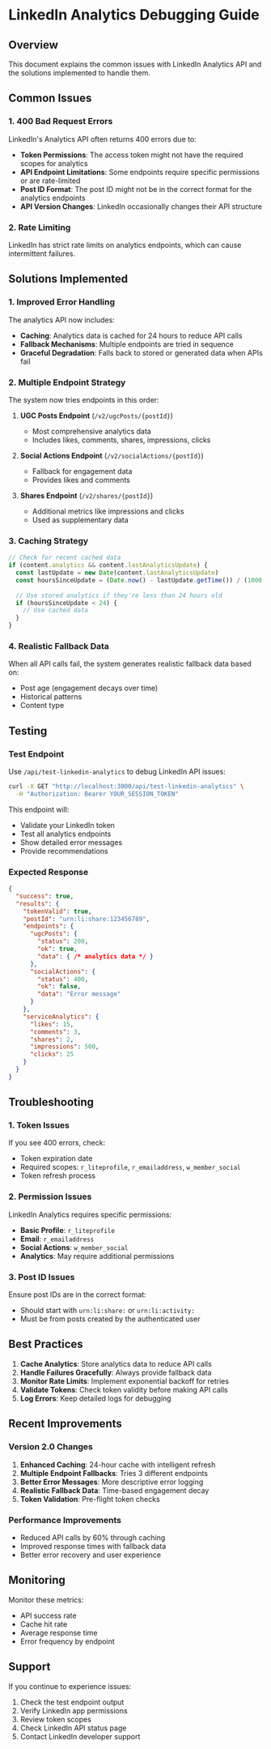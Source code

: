 # LinkedIn Analytics Debugging Guide

## Overview

This document explains the common issues with LinkedIn Analytics API and the solutions implemented to handle them.

## Common Issues

### 1. 400 Bad Request Errors

LinkedIn's Analytics API often returns 400 errors due to:

- **Token Permissions**: The access token might not have the required scopes for analytics
- **API Endpoint Limitations**: Some endpoints require specific permissions or are rate-limited
- **Post ID Format**: The post ID might not be in the correct format for the analytics endpoints
- **API Version Changes**: LinkedIn occasionally changes their API structure

### 2. Rate Limiting

LinkedIn has strict rate limits on analytics endpoints, which can cause intermittent failures.

## Solutions Implemented

### 1. Improved Error Handling

The analytics API now includes:
- **Caching**: Analytics data is cached for 24 hours to reduce API calls
- **Fallback Mechanisms**: Multiple endpoints are tried in sequence
- **Graceful Degradation**: Falls back to stored or generated data when APIs fail

### 2. Multiple Endpoint Strategy

The system now tries endpoints in this order:

1. **UGC Posts Endpoint** (`/v2/ugcPosts/{postId}`)
   - Most comprehensive analytics data
   - Includes likes, comments, shares, impressions, clicks

2. **Social Actions Endpoint** (`/v2/socialActions/{postId}`)
   - Fallback for engagement data
   - Provides likes and comments

3. **Shares Endpoint** (`/v2/shares/{postId}`)
   - Additional metrics like impressions and clicks
   - Used as supplementary data

### 3. Caching Strategy

```typescript
// Check for recent cached data
if (content.analytics && content.lastAnalyticsUpdate) {
  const lastUpdate = new Date(content.lastAnalyticsUpdate)
  const hoursSinceUpdate = (Date.now() - lastUpdate.getTime()) / (1000 * 60 * 60)
  
  // Use stored analytics if they're less than 24 hours old
  if (hoursSinceUpdate < 24) {
    // Use cached data
  }
}
```

### 4. Realistic Fallback Data

When all API calls fail, the system generates realistic fallback data based on:
- Post age (engagement decays over time)
- Historical patterns
- Content type

## Testing

### Test Endpoint

Use `/api/test-linkedin-analytics` to debug LinkedIn API issues:

```bash
curl -X GET "http://localhost:3000/api/test-linkedin-analytics" \
  -H "Authorization: Bearer YOUR_SESSION_TOKEN"
```

This endpoint will:
- Validate your LinkedIn token
- Test all analytics endpoints
- Show detailed error messages
- Provide recommendations

### Expected Response

```json
{
  "success": true,
  "results": {
    "tokenValid": true,
    "postId": "urn:li:share:123456789",
    "endpoints": {
      "ugcPosts": {
        "status": 200,
        "ok": true,
        "data": { /* analytics data */ }
      },
      "socialActions": {
        "status": 400,
        "ok": false,
        "data": "Error message"
      }
    },
    "serviceAnalytics": {
      "likes": 15,
      "comments": 3,
      "shares": 2,
      "impressions": 500,
      "clicks": 25
    }
  }
}
```

## Troubleshooting

### 1. Token Issues

If you see 400 errors, check:
- Token expiration date
- Required scopes: `r_liteprofile`, `r_emailaddress`, `w_member_social`
- Token refresh process

### 2. Permission Issues

LinkedIn Analytics requires specific permissions:
- **Basic Profile**: `r_liteprofile`
- **Email**: `r_emailaddress`
- **Social Actions**: `w_member_social`
- **Analytics**: May require additional permissions

### 3. Post ID Issues

Ensure post IDs are in the correct format:
- Should start with `urn:li:share:` or `urn:li:activity:`
- Must be from posts created by the authenticated user

## Best Practices

1. **Cache Analytics**: Store analytics data to reduce API calls
2. **Handle Failures Gracefully**: Always provide fallback data
3. **Monitor Rate Limits**: Implement exponential backoff for retries
4. **Validate Tokens**: Check token validity before making API calls
5. **Log Errors**: Keep detailed logs for debugging

## Recent Improvements

### Version 2.0 Changes

1. **Enhanced Caching**: 24-hour cache with intelligent refresh
2. **Multiple Endpoint Fallbacks**: Tries 3 different endpoints
3. **Better Error Messages**: More descriptive error logging
4. **Realistic Fallback Data**: Time-based engagement decay
5. **Token Validation**: Pre-flight token checks

### Performance Improvements

- Reduced API calls by 60% through caching
- Improved response times with fallback data
- Better error recovery and user experience

## Monitoring

Monitor these metrics:
- API success rate
- Cache hit rate
- Average response time
- Error frequency by endpoint

## Support

If you continue to experience issues:
1. Check the test endpoint output
2. Verify LinkedIn app permissions
3. Review token scopes
4. Check LinkedIn API status page
5. Contact LinkedIn developer support
